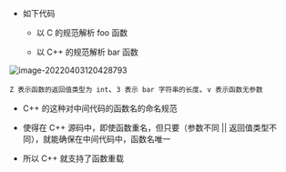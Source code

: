 - 如下代码

  - 以 C 的规范解析 foo 函数

  - 以 C++ 的规范解析 bar 函数

![image-20220403120428793](https://aliyun-oss-lpj.oss-cn-qingdao.aliyuncs.com/images/by-picgo/image-20220403120428793.png)

`Z 表示函数的返回值类型为 int`、`3 表示 bar 字符串的长度`、`v 表示函数无参数`

- C++ 的这种对中间代码的函数名的命名规范

- 使得在 C++ 源码中，即使函数重名，但只要（参数不同 || 返回值类型不同），就能确保在中间代码中，函数名唯一

- 所以 C++ 就支持了函数重载
